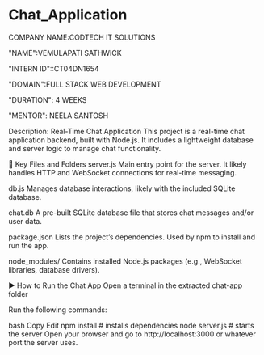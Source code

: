 # Chat_Application

COMPANY NAME:CODTECH IT SOLUTIONS

"NAME":VEMULAPATI SATHWICK

"INTERN ID"::CT04DN1654

"DOMAIN":FULL STACK WEB DEVELOPMENT

"DURATION": 4 WEEKS

"MENTOR": NEELA SANTOSH















Description: Real-Time Chat Application
This project is a real-time chat application backend, built with Node.js. It includes a lightweight database and server logic to manage chat functionality.

📁 Key Files and Folders
server.js
Main entry point for the server. It likely handles HTTP and WebSocket connections for real-time messaging.

db.js
Manages database interactions, likely with the included SQLite database.

chat.db
A pre-built SQLite database file that stores chat messages and/or user data.

package.json
Lists the project’s dependencies. Used by npm to install and run the app.

node_modules/
Contains installed Node.js packages (e.g., WebSocket libraries, database drivers).

▶️ How to Run the Chat App
Open a terminal in the extracted chat-app folder

Run the following commands:

bash
Copy
Edit
npm install        # installs dependencies
node server.js     # starts the server
Open your browser and go to http://localhost:3000 or whatever port the server uses.
